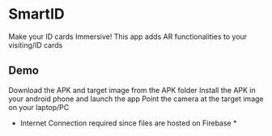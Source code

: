 # SmartID
Make your ID cards Immersive! This app adds AR functionalities to your visiting/ID cards 

## Demo

Download the APK and target image from the APK folder
Install the APK in your android phone and launch the app
Point the camera at the target image on your laptop/PC

* Internet Connection required since files are hosted on Firebase *
